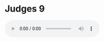 # Judges 9

<audio controls>
  <source src="https://openbible.com/audio/hays/BSB_07_Jdg_009_H.mp3" type="audio/mp3" />
  <a href="https://openbible.com/audio/hays/BSB_07_Jdg_009_H.mp3" download="https://openbible.com/audio/hays/BSB_07_Jdg_009_H.mp3">Download MP3 audio</a>.
</audio>

<!--@include: @/bible/translations/bsb/07_jdg/verses/009.md-->
